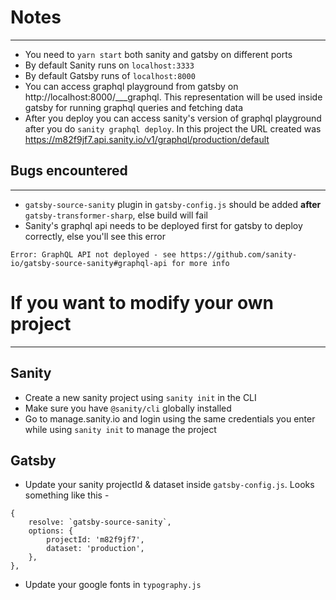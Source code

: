 # Notes

---

- You need to `yarn start` both sanity and gatsby on different ports
- By default Sanity runs on `localhost:3333`
- By default Gatsby runs of `localhost:8000`
- You can access graphql playground from gatsby on http://localhost:8000/___graphql. This representation will be used inside gatsby for running graphql queries and fetching data
- After you deploy you can access sanity's version of graphql playground after you do `sanity graphql deploy`. In this project the URL created was https://m82f9jf7.api.sanity.io/v1/graphql/production/default

## Bugs encountered

---

- `gatsby-source-sanity` plugin in `gatsby-config.js` should be added **after** `gatsby-transformer-sharp`, else build will fail
- Sanity's graphql api needs to be deployed first for gatsby to deploy correctly, else you'll see this error

```
Error: GraphQL API not deployed - see https://github.com/sanity-io/gatsby-source-sanity#graphql-api for more info
```

# If you want to modify your own project

---

## Sanity

- Create a new sanity project using `sanity init` in the CLI
- Make sure you have `@sanity/cli` globally installed
- Go to manage.sanity.io and login using the same credentials you enter while using `sanity init` to manage the project

## Gatsby

- Update your sanity projectId & dataset inside `gatsby-config.js`. Looks something like this -

```
{
    resolve: `gatsby-source-sanity`,
    options: {
        projectId: 'm82f9jf7',
        dataset: 'production',
    },
},
```

- Update your google fonts in `typography.js`

```

```
